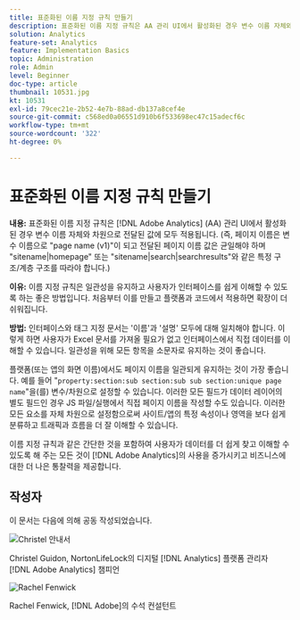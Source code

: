 ```yaml
---
title: 표준화된 이름 지정 규칙 만들기
description: 표준화된 이름 지정 규칙은 AA 관리 UI에서 활성화된 경우 변수 이름 자체와 차원으로 전달된 값에 모두 적용됩니다.
solution: Analytics
feature-set: Analytics
feature: Implementation Basics
topic: Administration
role: Admin
level: Beginner
doc-type: article
thumbnail: 10531.jpg
kt: 10531
exl-id: 79cec21e-2b52-4e7b-88ad-db137a8cef4e
source-git-commit: c568ed0a06551d910b6f533698ec47c15adecf6c
workflow-type: tm+mt
source-wordcount: '322'
ht-degree: 0%

---
```


# 표준화된 이름 지정 규칙 만들기

**내용:** 표준화된 이름 지정 규칙은 [!DNL Adobe Analytics] (AA) 관리 UI에서 활성화된 경우 변수 이름 자체와 차원으로 전달된 값에 모두 적용됩니다. (즉, 페이지 이름은 변수 이름으로 &quot;page name (v1)&quot;이 되고 전달된 페이지 이름 값은 균일해야 하며 &quot;sitename|homepage&quot; 또는 &quot;sitename|search|searchresults&quot;와 같은 특정 구조/계층 구조를 따라야 합니다.)

**이유:** 이름 지정 규칙은 일관성을 유지하고 사용자가 인터페이스를 쉽게 이해할 수 있도록 하는 좋은 방법입니다. 처음부터 이를 만들고 플랫폼과 코드에서 적용하면 확장이 더 쉬워집니다.

**방법:** 인터페이스와 태그 지정 문서는 &#39;이름&#39;과 &#39;설명&#39; 모두에 대해 일치해야 합니다. 이렇게 하면 사용자가 Excel 문서를 가져올 필요가 없고 인터페이스에서 직접 데이터를 이해할 수 있습니다. 일관성을 위해 모든 항목을 소문자로 유지하는 것이 좋습니다.

플랫폼(또는 앱의 화면 이름)에서도 페이지 이름을 일관되게 유지하는 것이 가장 좋습니다. 예를 들어 &quot;`property:section:sub section:sub sub section:unique page name`&quot;을(를) 변수/차원으로 설정할 수 있습니다. 이러한 모든 필드가 데이터 레이어의 별도 필드인 경우 JS 파일/실행에서 직접 페이지 이름을 작성할 수도 있습니다. 이러한 모든 요소를 자체 차원으로 설정함으로써 사이트/앱의 특정 속성이나 영역을 보다 쉽게 분류하고 트래픽과 흐름을 더 잘 이해할 수 있습니다.

이름 지정 규칙과 같은 간단한 것을 포함하여 사용자가 데이터를 더 쉽게 찾고 이해할 수 있도록 해 주는 모든 것이 [!DNL Adobe Analytics]의 사용을 증가시키고 비즈니스에 대한 더 나은 통찰력을 제공합니다.

## 작성자

이 문서는 다음에 의해 공동 작성되었습니다.

![Christel 안내서](assets/Christel-Headshot-150.png)

Christel Guidon, NortonLifeLock의 디지털 [!DNL Analytics] 플랫폼 관리자
[!DNL Adobe Analytics] 챔피언

![Rachel Fenwick](assets/Rachel-Fenwick-150.png)

Rachel Fenwick, [!DNL Adobe]의 수석 컨설턴트
